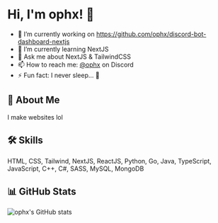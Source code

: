 # Hi, I'm ophx! 👋
- 🔭 I’m currently working on https://github.com/ophx/discord-bot-dashboard-nextjs
- 🌱 I’m currently learning NextJS
- 💬 Ask me about NextJS & TailwindCSS
- 📫 How to reach me: [@ophx](https://discordid.netlify.app/?id=459738097622712320) on Discord
- ⚡ Fun fact: I never sleep... 👀

## 🚀 About Me
I make websites lol


## 🛠 Skills
HTML, CSS, Tailwind, NextJS, ReactJS, Python, Go, Java, TypeScript, JavaScript, C++, C#, SASS, MySQL, MongoDB


## 📊 GitHub Stats
![ophx's GitHub stats](https://github-readme-stats.vercel.app/api?username=ophx&show_icons=true&theme=transparent)
